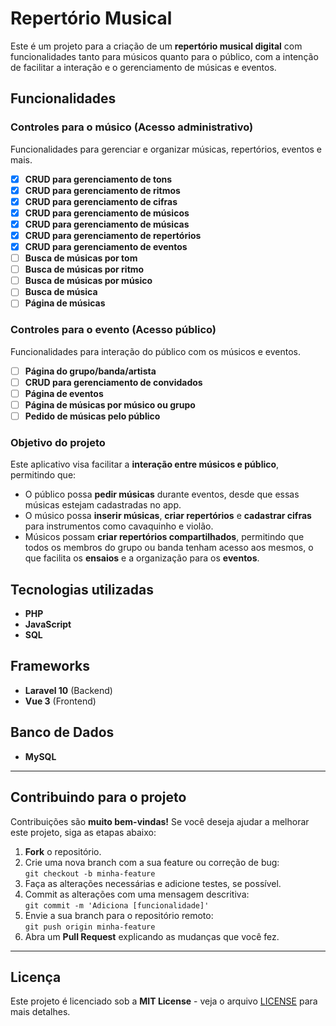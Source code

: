 # Repertório Musical

Este é um projeto para a criação de um **repertório musical digital** com funcionalidades tanto para músicos quanto para o público, com a intenção de facilitar a interação e o gerenciamento de músicas e eventos.

## Funcionalidades

### Controles para o músico (Acesso administrativo)
Funcionalidades para gerenciar e organizar músicas, repertórios, eventos e mais.

- [x] **CRUD para gerenciamento de tons**  
- [x] **CRUD para gerenciamento de ritmos**  
- [x] **CRUD para gerenciamento de cifras**  
- [x] **CRUD para gerenciamento de músicos**  
- [x] **CRUD para gerenciamento de músicas**  
- [x] **CRUD para gerenciamento de repertórios**  
- [x] **CRUD para gerenciamento de eventos**  
- [ ] **Busca de músicas por tom**  
- [ ] **Busca de músicas por ritmo**  
- [ ] **Busca de músicas por músico**  
- [ ] **Busca de música**  
- [ ] **Página de músicas**  

### Controles para o evento (Acesso público)
Funcionalidades para interação do público com os músicos e eventos.

- [ ] **Página do grupo/banda/artista**  
- [ ] **CRUD para gerenciamento de convidados**  
- [ ] **Página de eventos**  
- [ ] **Página de músicas por músico ou grupo**  
- [ ] **Pedido de músicas pelo público**  

### Objetivo do projeto
Este aplicativo visa facilitar a **interação entre músicos e público**, permitindo que:

- O público possa **pedir músicas** durante eventos, desde que essas músicas estejam cadastradas no app.
- O músico possa **inserir músicas**, **criar repertórios** e **cadastrar cifras** para instrumentos como cavaquinho e violão.
- Músicos possam **criar repertórios compartilhados**, permitindo que todos os membros do grupo ou banda tenham acesso aos mesmos, o que facilita os **ensaios** e a organização para os **eventos**.

## Tecnologias utilizadas

- **PHP**  
- **JavaScript**  
- **SQL**

## Frameworks

- **Laravel 10** (Backend)  
- **Vue 3** (Frontend)

## Banco de Dados

- **MySQL**

---

## Contribuindo para o projeto

Contribuições são **muito bem-vindas!** Se você deseja ajudar a melhorar este projeto, siga as etapas abaixo:

1. **Fork** o repositório.
2. Crie uma nova branch com a sua feature ou correção de bug:  
   `git checkout -b minha-feature`
3. Faça as alterações necessárias e adicione testes, se possível.
4. Commit as alterações com uma mensagem descritiva:  
   `git commit -m 'Adiciona [funcionalidade]'`
5. Envie a sua branch para o repositório remoto:  
   `git push origin minha-feature`
6. Abra um **Pull Request** explicando as mudanças que você fez.

---

## Licença

Este projeto é licenciado sob a **MIT License** - veja o arquivo [LICENSE](./LICENSE) para mais detalhes.

